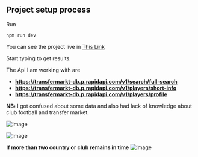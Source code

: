 ## Project setup process

Run 
```
npm run dev
```
You can see the project live in [This Link](https://moshiurse.github.io/vanillajs-projects/insidemap)

Start typing to get results. 

The Api I am working with are 
- **https://transfermarkt-db.p.rapidapi.com/v1/search/full-search**
- **https://transfermarkt-db.p.rapidapi.com/v1/players/short-info**
- **https://transfermarkt-db.p.rapidapi.com/v1/players/profile**

**NB:** I got confused about some data and also had lack of knowledge about club football and transfer market.

![image](https://github.com/moshiurse/assesment-insidemap/assets/15215020/93a14735-5a20-43f0-b46d-c2636510ece7)

![image](https://github.com/moshiurse/assesment-insidemap/assets/15215020/04e1cecd-cd4d-4a87-81a1-1d1e3e9aa663)

**If more than two country or club remains in time**
![image](https://github.com/moshiurse/assesment-insidemap/assets/15215020/d6d10c6d-0024-49bd-831a-808d06e78028)

